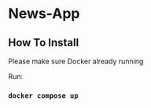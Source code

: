 # News-App

## How To Install
Please make sure Docker already running

Run:
### `docker compose up`
